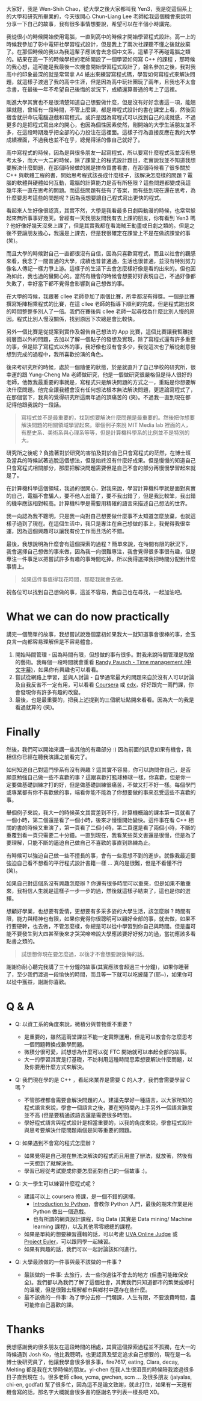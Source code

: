 <!--
.. link: 
.. description: 
.. tags: all, murmur
.. date: 2015/03/26 21:56:00
.. title: 我的計算機探索 
.. slug: 20150326_my_exploratation_about_cs 
-->


大家好，我是 Wen-Shih Chao，從大學之後大家都叫我 Yen3，我是從這個系上的大學和研究所畢業的，今天很開心 Chun-Liang Lee 老師給我這個機會來說明分享一下自己的故事，我有很多事情想要說，希望可以在半個小時講完。

我從很小的時候開始使用電腦，一直到高中的時候才開始學習程式設計。高一上的時候我參加了彰中電研社學習程式設計，但是我上了兩次社課聽不懂之後就放棄了。在那個時候的我以為我這輩子應該會去念個中文系，這輩子不再碰電腦之類的。結果在高一下的時候學校的老師開設了一個學習如何寫 C++ 的課程 ，那時候的我心想，這可能是我最後一次機會開始學習程式設計了，報名參加之後，我對我高中的印象最深的就是常常拿 A4 紙出來練習寫程式碼，學習如何寫程式來解決問題，就這樣子渡過了我的高中生涯，但是因為高中玩社團玩了兩年，且我也不太會念書，在最後一年不希望自己後悔的狀況下，成績還算普通的考上了這裡。

剛進大學其實也不是很清楚知道自己想要做什麼，但是沒有好好念書這一項，能翹課就翹，曾經有一段時間，不管上麼課，都是帶程式設計的書在課堂上看，然後回宿舍就拼命玩電腦遊戲和寫程式。或許是因為寫程式可以找到自己的成就感，不過更多的是把程式寫出來的開心，也因為個性因素使然，剛開始的大學生活朋友並不多，在這段時期幾乎把全部的心力投注在這裡面。這樣子行為直接反應在我的大學成績裡面，不過我也並不在乎，總覺得活的像自己就好了。

高中寫程式的時候，因為是與很多朋友一起寫程式，所以要寫什麼程式我並沒有思考太多，而大一大二的時候，除了課堂上的程式設計題目，老實說我並不知道我想要解決什麼問題，在那個時候做的就是拼命買書看書，在那個時候看了很多關於 C++ 與軟體工程的書，開始思考程式該長成什麼樣子，該解決怎麼樣的問題 ? 電腦的軟體與硬體如何互動，電腦的計算能力是否有所極限 ? 這些問題都變成我這幾年來一直在思考的問題。而這些問題有些有了答案，而有些到現在還在思考，為什麼要思考這些的問題呢 ? 因為我想要讓自己程式寫出更快的程式。

看起來人生好像很認真，其實不然，大學是我看最多日劇與動漫的時候，也常常躲起來無所事事好幾天。曾經有一天我朋友問我有去上課的朋友，你有看到 Yen3 嗎 ? 他好像好幾天沒來上課了，但是其實我都在看海賊王動畫或日劇之類的。但是之後不要讓朋友擔心，我還是上課去，但是我很確定在課堂上不是在做該課堂的事 (笑)。

而且大學的時候對自己一直都很沒有自信，因為只喜歡寫程式，而且以社會的觀感來看，我念了一間普通的大學，成績也普普通通，生活也很普通，並沒有特別努力像名人傳記一樣力爭上游。這樣子的生活下去會怎麼樣好像是看的出來的。但也因為如此，我也過的蠻開心的。當然有機會的時候會想要好好表現自己，不過好像都失敗了，幸好當下都不覺得會影響到自己想做的事。

在大學的時候，我跟著 cllee 老師參加了兩個比賽，所幸都沒有得獎。一個是比賽撰寫矩陣相乘程式的比賽，在這 cllee 老師的指導下順利的完成，但是程式跑出來的時間整整多別人了一倍。我們在賽後與 cllee 老師一起尋找為什麼比別人慢的原因。程式比別人慢沒關係，找到原因下次總是會比較快。

另外一個比賽是從提案到實作及報告自己想法的 App 比賽，這個比賽讓我暫離技術層面以外的問題，去加以了解一個點子的發想及實現，除了寫程式還有許多重要的事，但是除了寫程式以外的事，我好像也沒有會多少，我從這次也了解從創意發想到完成的過程中，我所喜歡扮演的角色。

後來考研究所的時候，處於一個隨便的狀態，於是就直升了自己學校的研究所，很幸運的跟 Yung-Cheng Ma 老師做研究，他是一個做研究很嚴格但是待人很好的老師，他教我最重要的事就是，寫程式只是解決問題的方式之一，重點是你想要解決什麼問題。他完全讓我體會沒有任何想法根本無法解決問題，更遑論寫程式了，在那個當下，我真的覺得研究所這兩年過的頂痛苦的 (笑)。不過我一直到現在都記得他跟我說的一段話。

> 寫程式並不是最重要的，找到想要解決什麼問題是最重要的。然後把你想要解決問題的相關領域學習起來。舉個例子來說 MIT Media lab 裡面的人，有歷史系、美術系與心理系等等，但是計算機科學系的比例並不是特別的大。

研究所之後呢 ? 負擔著對於研究的害怕及對於自己只會寫程式的茫然，在博士班及當兵的時候試著逃脫這個想法，但是始終沒有什麼好成果。但是慢慢的知道自己只會寫程式相關部分，那麼把解決問題需要但是自己不會的部分再慢慢學習起來就是了。

在計算機科學這個領域，我過的很開心，對我來說，學習計算機科學就是面對真實的自己，電腦不會騙人，要不他人出錯了，要不我出錯了，但是我比較笨，我出錯的機率應該相對較高。計算機科學是需要用精確的語言來描述自己想法的世界。

我一向認為我不聰明，只是我一向對自己想要做什麼事不太知道怎麼放棄，也就這樣子過到了現在。在這個生活中，我只是專注在自己想做的事上，我覺得我很幸運，因為這個興趣可以讓我有份工作而且活的不錯。

最後，我想說明為什麼會有這個探索的過程 ? 簡單來說，在時間有限的狀況下，我會選擇自己想做的事來做，因為我一向很難專注，我會覺得很多事很有趣，但是專注一件事足以把嘗試許多有趣的事時間吃掉。所以我得選擇我把時間分配到什麼事情上。

> 如果這件事值得我花時間，那麼我就會去做。

祝各位可以找到自己想做的事，這並不容易，我自己也在尋找，一起加油吧。

# What we can do now practically

講完一個簡單的故事，我想嘗試說幾個當初如果我大一就知道事會很棒的事，金玉良言一向都容易理解但是不容易體會。

1. 開始時間管理 - 因為時間有限，但想做的事有很多。對我來說時間管理是取捨的藝術。我每個一段時間就會重看 [Randy Pausch - Time management (中文字幕)](https://www.youtube.com/watch?v=JKBFwR1HIFU)，如果你有興趣也可以看看。
2. 嘗試從網路上學習，並與人討論 - 自學通常最大的問題來自於沒有人可以討論及自我反省不一定有用，可以看看 [Coursera](https://www.coursera.org/) 或 [edx](https://www.edx.org/)，好好跟完一兩門課，你會發現你有許多有趣的改變。
3. 最後，也是最重要的，把我上述提到的三個網址點開來看看。因為大一的我是看過就算的 (笑)。

# Finally

然後，我們可以開始來講一些其他的有趣部分 :) 因為前面的訊息如果有機會，我相信你已經在聽我演講之前看完了。

如何知道自己對這門學系有沒有興趣 ? 這其實不容易，你可以詢問你自己，是否願意勉強自己做一些不喜歡的事 ? 這跟喜歡打籃球棒球一樣，你喜歡，但是你一定要做基礎訓練才打的好，但是做基礎訓練很痛苦，不做又打不好一樣。每個學門或專業都有你不喜歡做的事，端看你能不能為了你想要做的事來忍受這些不喜歡的事。

舉個例子來說，我大一的時候英文其實差到不行，計算機概論的課本第一頁就看了一個小時，第二個還是看了一個小時，後來才慢慢開始變快。這件事在看 C++ 相關的書的時候又重演了，第一頁看了二個小時，第二頁還是看了兩個小時，不斷的重覆到看一頁只需要二十分鐘。一直到現在，我看某些英文書還是很慢，但是為了要理解，只能不斷的逼迫自己做自己不喜歡的事直到熟練為止。

有時候可以強迫自己做一些不擅長的事，會有一些意想不到的進步。就像我最近要強迫自己看不想看的平行程式設計書籍一樣 … 真的是很難，但是不看懂不行 (笑)。

如果自己對這個系沒有興趣怎麼辦 ? 你還有很多時間可以重來，但是如果不敢重來，我相信人生就是這樣子一步一步的過，然後就這樣子結束了，這也是你的選擇。

想顧好學業，也想要有愛情，更想要有多采多姿的大學生活，該怎麼辦 ? 時間有限，能力與精神也有限，如果你覺得你很聰明可以顧好全部的事，就去做，如果不行要硬幹，也去做，不管怎麼樣，你總是可以從中學習到你自己與時間。但是盡可能不要發生到大四甚至後來才哭哭啼啼說大學應該要好好努力的過，當初應該多看點書之類的。

> 試想想你現在要怎麼過，以後才不會想要說後悔的話。

謝謝你耐心聽完我講了三十分鐘的故事(其實應該會超過三十分鐘)，如果你睡著了，至少我們渡過一段愉快的時間，而且等一下就可以吃披薩了(耶~)，如果你可以從中獲益，謝謝你喜歡。


# Q & A

* Q: 以資工系的角度來說，微積分與普物重不重要 ?
    * 是重要的，雖然這兩堂課並不能一定實際運用，但是可以教會你怎麼思考一個問題轉換成數學問題。
    * 微積分很可愛，試想想為什麼可以從 FTC 開始就可以串起全部的故事。
    * 大一的學習其實是打基礎，不妨利用這種時間思索想要解決什麼問題，以及你要用什麼方式來解決。

* Q: 我們現在學的是 C++ ，看起來業界是需要 C 的人才，我們會需要學習 C 嗎 ?
    * 不管那裡都會需要會解決問題的人。建議先學好一種語言，以大家所知的程式語言來說，學會一個語言之後，要在短時間內上手另外一個語言難度並不高 (但是要精通該語言還是需要很多時間)。
    * 學好程式語言與程式設計是相當重要的，以我的角度來說，學會程式設計與思考要解決什麼問題兩個是同等重要的問題。

* Q: 如果遇到不會寫的程式怎麼辦 ?
    * 如果覺得是自己現在無法決解決的程式而且用盡了辦法，就放著，然後有一天想到了就解決他。
    * 學習已經從考試變成你要怎麼面對自己的一個故事 :)。

* Q: 大一學生可以練習什麼程式呢 ?
    * 建議可以上 coursera 修課，是一個不錯的選擇。
        * [Introduction to Python](https://zh-tw.coursera.org/course/interactivepython1)，會教你 Python 入門，最後的期末作業是用 Python 做出一個遊戲。
        * 也有所謂的網頁設計課程，Big Data (其實是 Data mining/ Machine learning 課程)，以及其他零零總總的課程。
    * 如果是單純的想要練習邏輯的話，可以考慮 [UVA Online Judge](http://uva.onlinejudge.org/) 或 [Project Euler](https://projecteuler.net/)，可以跟同學一起練習。
    * 如果有興趣的話，我們可以一起討論該如何進行。

* Q: 大學最該做的一件事與最不該做的一件事 ?
    * 最該做的一件事: 去旅行，去一些你過往不會去的地方 (但盡可能確保安全)。我們都以為我們了解了這個社會，其實我們只知道都市的繁榮或鄉村的溫暖，但是很難去理解都市與鄉村中還存在些什麼。
    * 最不該做的一件事: 為了學分去修一門爛課，人生有限，不要浪費時間，盡可能修自己喜歡的課。

# Thanks 

我想感謝我的很多朋友在這段時間的相處，其實這個探索過程並不孤獨，在大一的時候遇到 Josh Ko，他比我聰明，也更認真及堅定追求自己想要的，現在是一名博士後研究員了，他讓我學會很多很多事，fire7617, eating, Clara, decay, Melting 都是我在大學時候的朋友。yi-chen 在我人生很沮喪的時候陪我渡過很多日子直到現在 :)。很多老師 cllee, ycma, gwchen, scm ... 及很多朋友 (jaiyalas, chi-en, godfat) 幫了很多忙，因為這不是論文致謝，就此打住，如果有一天還有機會寫的話，那名字大概就會很多書的感謝名字列表一樣長吧 XD。

